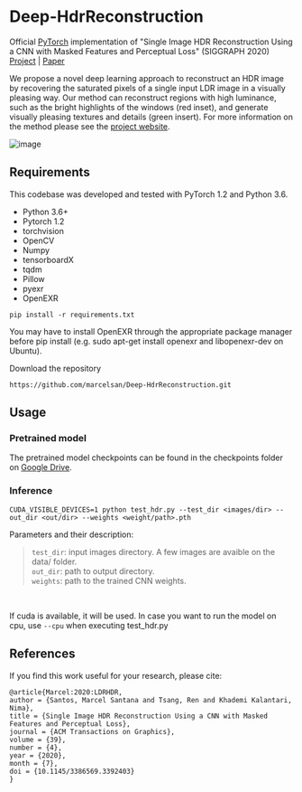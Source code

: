 # Deep-HdrReconstruction
Official [PyTorch](https://pytorch.org/) implementation of "Single Image HDR Reconstruction Using a CNN with Masked Features and Perceptual Loss" (SIGGRAPH 2020) [Project](https://people.engr.tamu.edu/nimak/Papers/SIGGRAPH2020_HDR) | [Paper](https://people.engr.tamu.edu/nimak/Data/SIGGRAPH20_HDR.pdf)

We propose a novel deep learning approach to reconstruct an HDR image by recovering the saturated pixels of a single input LDR image in a visually pleasing way. Our method can reconstruct regions with high luminance, such as the bright highlights of the windows (red inset), and generate visually pleasing textures and details (green insert). For more information on the method please see the [project website](https://people.engr.tamu.edu/nimak/Papers/SIGGRAPH2020_HDR).

![image](https://people.engr.tamu.edu/nimak/Papers/SIGGRAPH2020_HDR/files/teaser.png)

## Requirements
This codebase was developed and tested with PyTorch 1.2 and Python 3.6.

- Python 3.6+
- Pytorch 1.2
- torchvision
- OpenCV
- Numpy
- tensorboardX
- tqdm
- Pillow
- pyexr
- OpenEXR

```
pip install -r requirements.txt
```

You may have to install OpenEXR through the appropriate package manager before pip install (e.g. sudo apt-get install openexr and libopenexr-dev on Ubuntu).

Download the repository

```
https://github.com/marcelsan/Deep-HdrReconstruction.git
```

## Usage

### Pretrained model

The pretrained model checkpoints can be found in the checkpoints folder on [Google Drive]().

### Inference

```
CUDA_VISIBLE_DEVICES=1 python test_hdr.py --test_dir <images/dir> --out_dir <out/dir> --weights <weight/path>.pth 
```

Parameters and their description:

>```test_dir```: input images directory. A few images are avaible on the data/ folder.<br/>
>```out_dir```: path to output directory.<br/>
>```weights```: path to the trained CNN weights.<br/>
<br/>

If cuda is available, it will be used. In case you want to run the model on cpu, use ```--cpu``` when executing test_hdr.py

## References
If you find this work useful for your research, please cite:

```
@article{Marcel:2020:LDRHDR,
author = {Santos, Marcel Santana and Tsang, Ren and Khademi Kalantari, Nima},
title = {Single Image HDR Reconstruction Using a CNN with Masked Features and Perceptual Loss},
journal = {ACM Transactions on Graphics},
volume = {39},
number = {4},
year = {2020},
month = {7},
doi = {10.1145/3386569.3392403}
}
```
